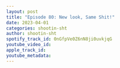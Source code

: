 ```yaml
---
layout: post
title: "Episode 80: New look, Same Shit!"
date: 2023-04-01
categories: shootin-sht
author: shootin-sht
spotify_track_id: 0nGfpVe0Z6nN8ji0uvkjqG
youtube_video_id: 
apple_track_id: 
youtube_metadata: 
---
```

